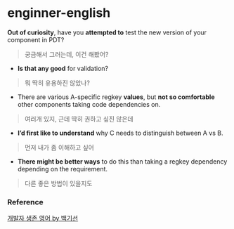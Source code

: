 # enginner-english

**Out of curiosity**, have you **attempted to** test the new version of your component in PDT?
> 궁금해서 그러는데, 이건 해봤어?   

- **Is that any good** for validation?
> 뭐 딱히 유용하진 않았나?

- There are various A-specific regkey **values**, but **not so comfortable** other components taking code dependencies on.
> 여러개 있지, 근데 딱히 권하고 싶진 않은데

- **I’d first like to understand** why C needs to distinguish between A vs B.
> 먼저 내가 좀 이해하고 싶어

- **There might be better ways** to do this than taking a regkey dependency depending on the requirement.
> 다른 좋은 방법이 있을지도


### Reference
[개발자 생존 영어 by 백기선](https://docs.google.com/presentation/d/18yejTA3k_c4XJhRdvzqtxlMWMMj5-Pk33wMyVL8pF2M/edit#slide=id.g4e56355734_0_24)
